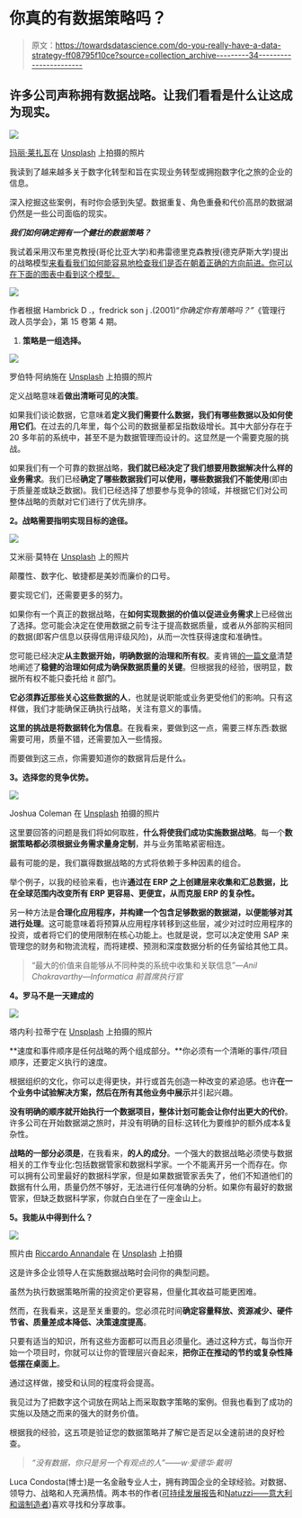 # 你真的有数据策略吗？

> 原文：<https://towardsdatascience.com/do-you-really-have-a-data-strategy-ff08795f10ce?source=collection_archive---------34----------------------->

## 许多公司声称拥有数据战略。让我们看看是什么让这成为现实。

![](img/d7ee760713b2a375bb9a11dc04708f4f.png)

[玛丽·莱扎瓦](https://unsplash.com/@marilezhava?utm_source=unsplash&utm_medium=referral&utm_content=creditCopyText)在 [Unsplash](https://unsplash.com/s/photos/question?utm_source=unsplash&utm_medium=referral&utm_content=creditCopyText) 上拍摄的照片

我读到了越来越多关于数字化转型和旨在实现业务转型或拥抱数字化之旅的企业的信息。

深入挖掘这些案例，有时你会感到失望。数据重复、角色重叠和代价高昂的数据湖仍然是一些公司面临的现实。

***我们如何确定拥有一个健壮的数据策略？***

我试着采用汉布里克教授(哥伦比亚大学)和弗雷德里克森教授(德克萨斯大学)提出的战略模型[来看看我们如何能容易地检查我们是否在朝着正确的方向前进。你可以在下面的图表中看到这个模型。](https://www.semanticscholar.org/paper/Are-you-sure-you-have-a-strategy-Hambrick-Fredrickson/dfcc2106149ae28918506f48c94d03a07dcfe1d8?p2df)

![](img/1fa9a09bce9651be9cb70b1728a8b43b.png)

作者根据 Hambrick D .，fredrick son j .(2001)“*你确定你有策略吗？”*《管理行政人员学会》，第 15 卷第 4 期。

1.  **策略是一组选择。**

![](img/953ab85813c6f69300be9bfa9884d8eb.png)

罗伯特·阿纳施在 [Unsplash](https://unsplash.com/s/photos/choice?utm_source=unsplash&utm_medium=referral&utm_content=creditCopyText) 上拍摄的照片

定义战略意味着**做出清晰可见的决策**。

如果我们谈论数据，它意味着**定义我们需要什么数据，我们有哪些数据以及如何使用它们**。在过去的几年里，每个公司的数据量都呈指数级增长。其中大部分存在于 20 多年前的系统中，甚至不是为数据管理而设计的。这显然是一个需要克服的挑战。

如果我们有一个可靠的数据战略，**我们就已经决定了我们想要用数据解决什么样的业务需求**。我们已经**确定了哪些数据我们可以使用，哪些数据我们不能使用**(即由于质量差或缺乏数据)。我们已经选择了想要参与竞争的领域，并根据它们对公司整体战略的贡献对它们进行了优先排序。

**2。战略需要指明实现目标的途径。**

![](img/ae5e9d94cffdf159967b7a8f1545f6f2.png)

艾米丽·莫特在 [Unsplash](https://unsplash.com/s/photos/journey?utm_source=unsplash&utm_medium=referral&utm_content=creditCopyText) 上的照片

颠覆性、数字化、敏捷都是美妙而廉价的口号。

要实现它们，还需要更多的努力。

如果你有一个真正的数据战略，在**如何实现数据的价值以促进业务需求**上已经做出了选择。您可能会决定在使用数据之前专注于提高数据质量，或者从外部购买相同的数据(即客户信息以获得信用评级风险)，从而一次性获得速度和准确性。

您可能已经决定**从主数据开始，明确数据的治理和所有权**。麦肯锡[的一篇文章](https://www.mckinsey.com/industries/financial-services/our-insights/designing-a-data-transformation-that-delivers-value-right-from-the-start)清楚地阐述了**稳健的治理如何成为确保数据质量的关键**。但根据我的经验，很明显，数据所有权不能只委托给 it 部门。

**它必须靠近那些关心这些数据的人**，也就是说职能或业务更受他们的影响。只有这样做，我们才能确保正确执行战略，关注有意义的事情。

**这里的挑战是将数据转化为信息**。在我看来，要做到这一点，需要三样东西:数据需要可用，质量不错，还需要加入一些情报。

而要做到这三点，你需要知道你的数据背后是什么。

**3。选择您的竞争优势。**

![](img/413d679ec55728c863c63bbdb4598574.png)

Joshua Coleman 在 [Unsplash](https://unsplash.com/s/photos/journey?utm_source=unsplash&utm_medium=referral&utm_content=creditCopyText) 拍摄的照片

这里要回答的问题是我们将如何取胜，**什么将使我们成功实施数据战略**。每一个**数据策略都必须根据业务需求量身定制**，并与业务策略紧密相连。

最有可能的是，我们赢得数据战略的方式将依赖于多种因素的组合。

举个例子，以我的经验来看，也许**通过在 ERP 之上创建层来收集和汇总数据，比在全球范围内改变所有 ERP 更容易、更便宜，从而克服 ERP 的复杂性。**

另一种方法是**合理化应用程序，并构建一个包含足够数据的数据湖，以便能够对其进行处理**。这可能意味着将预算从应用程序转移到这些层，减少对过时应用程序的投资，或者将它们的使用限制在核心功能上。也就是说，您可以决定使用 SAP 来管理您的财务和物流流程，而将建模、预测和深度数据分析的任务留给其他工具。

> “最大的价值来自能够从不同种类的系统中收集和关联信息”*—Anil Chakravarthy—Informatica 前首席执行官*

**4。罗马不是一天建成的**

![](img/6f85f0999d69380785f89b9ec2c78cf7.png)

塔内利·拉蒂宁在 [Unsplash](https://unsplash.com/s/photos/journey?utm_source=unsplash&utm_medium=referral&utm_content=creditCopyText) 上拍摄的照片

**速度和事件顺序是任何战略的两个组成部分。**你必须有一个清晰的事件/项目顺序，还要定义执行的速度。

根据组织的文化，你可以走得更快，并行或首先创造一种改变的紧迫感。也许**在一个业务中试验解决方案，然后在所有其他业务中展示**并引起兴趣。

**没有明确的顺序就开始执行一个数据项目，整体计划可能会让你付出更大的代价**。许多公司在开始数据湖之旅时，并没有明确的目标:这转化为要维护的额外成本&复杂性。

**战略的一部分必须是**，在我看来，**的人的成分**。一个强大的数据战略必须使与数据相关的工作专业化:包括数据管家和数据科学家。一个不能离开另一个而存在。你可以拥有公司里最好的数据科学家，但是如果数据管家丢失了，他们不知道他们的数据有什么用，质量仍然不够好，无法进行任何准确的分析。如果你有最好的数据管家，但缺乏数据科学家，你就白白坐在了一座金山上。

**5。我能从中得到什么？**

![](img/2c30478a04c6fc23f99ef94f42a2a34a.png)

照片由 [Riccardo Annandale](https://unsplash.com/@pavement_special) 在 [Unsplash](https://unsplash.com/s/photos/journey?utm_source=unsplash&utm_medium=referral&utm_content=creditCopyText) 上拍摄

这是许多企业领导人在实施数据战略时会问你的典型问题。

虽然为执行数据策略所需的投资定价更容易，但量化其收益可能更困难。

然而，在我看来，这是至关重要的。您必须花时间**确定容量释放、资源减少、硬件节省、质量差成本降低、决策速度提高**。

只要有适当的知识，所有这些方面都可以而且必须量化。通过这种方式，每当你开始一个项目时，你就可以让你的管理层兴奋起来，**把你正在推动的节约或复杂性降低摆在桌面上**。

通过这样做，接受和认同的程度将会提高。

我见过为了把数字这个词放在网站上而采取数字策略的案例。但我也看到了成功的实施以及随之而来的强大的财务价值。

根据我的经验，这五项是验证您的数据策略并了解它是否足以全速前进的良好检查。

> *“没有数据，你只是另一个有观点的人”——w·爱德华·戴明*

Luca Condosta(博士)是一名金融专业人士，拥有跨国企业的全球经验。对数据、领导力、战略和人充满热情。两本书的作者([可持续发展报告](https://www.amazon.it/bilancio-sociale-dazienda-tecniche-redazione/dp/8821727076/ref=sr_1_14?__mk_it_IT=%C3%85M%C3%85%C5%BD%C3%95%C3%91&dchild=1&keywords=bilancio+sociale&qid=1585989807&s=books&sr=1-14)和[Natuzzi——意大利和谐制造者](https://www.amazon.com/Natuzzi-Italian-Harmony-Luca-Condosta-ebook/dp/B079Z653TX/ref=sr_1_3?dchild=1&keywords=natuzzi&qid=1585989896&sr=8-3))喜欢寻找和分享故事。